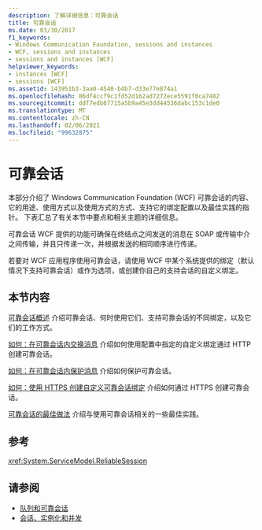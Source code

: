```yaml
---
description: 了解详细信息：可靠会话
title: 可靠会话
ms.date: 03/30/2017
f1_keywords:
- Windows Communication Foundation, sessions and instances
- WCF, sessions and instances
- sessions and instances [WCF]
helpviewer_keywords:
- instances [WCF]
- sessions [WCF]
ms.assetid: 143951b3-3aa0-4540-b4b7-d33e77e874a1
ms.openlocfilehash: 86df4ccf9c1fd52d162ad7272ece5591f0ca7482
ms.sourcegitcommit: ddf7edb67715a5b9a45e3dd44536dabc153c1de0
ms.translationtype: MT
ms.contentlocale: zh-CN
ms.lasthandoff: 02/06/2021
ms.locfileid: "99632875"
---
```

# <a name="reliable-sessions"></a>可靠会话

本部分介绍了 Windows Communication Foundation (WCF) 可靠会话的内容、它的用途、使用方式以及使用方式的方式、支持它的绑定配置以及最佳实践的指针。 下表汇总了有关本节中要点和相关主题的详细信息。

可靠会话 WCF 提供的功能可确保在终结点之间发送的消息在 SOAP 或传输中介之间传输，并且只传递一次，并根据发送的相同顺序进行传递。

若要对 WCF 应用程序使用可靠会话，请使用 WCF 中某个系统提供的绑定（默认情况下支持可靠会话）或作为选项，或创建你自己的支持会话的自定义绑定。

## <a name="in-this-section"></a>本节内容

[可靠会话概述](reliable-sessions-overview.md) 介绍可靠会话、何时使用它们、支持可靠会话的不同绑定，以及它们的工作方式。

[如何：在可靠会话内交换消息](how-to-exchange-messages-within-a-reliable-session.md) 介绍如何使用配置中指定的自定义绑定通过 HTTP 创建可靠会话。

[如何：在可靠会话内保护消息](how-to-secure-messages-within-reliable-sessions.md) 介绍如何保护可靠会话。

[如何：使用 HTTPS 创建自定义可靠会话绑定](how-to-create-a-custom-reliable-session-binding-with-https.md) 介绍如何通过 HTTPS 创建可靠会话。

[可靠会话的最佳做法](best-practices-for-reliable-sessions.md) 介绍与使用可靠会话相关的一些最佳实践。

## <a name="reference"></a>参考

<xref:System.ServiceModel.ReliableSession>

## <a name="see-also"></a>请参阅

- [队列和可靠会话](queues-and-reliable-sessions.md)
- [会话、实例化和并发](sessions-instancing-and-concurrency.md)
